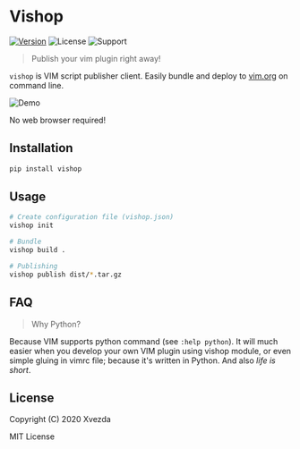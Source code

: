# Vishop

[![Version](https://img.shields.io/pypi/v/vishop)](https://pypi.org/project/vishop)
![License](https://img.shields.io/pypi/l/vishop)
![Support](https://img.shields.io/pypi/pyversions/vishop)

> Publish your vim plugin right away!

`vishop` is VIM script publisher client.
Easily bundle and deploy to [vim.org](https://www.vim.org/scripts/index.php)
on command line.

![Demo](https://gist.githubusercontent.com/Xvezda/cf7adb8b8fa22aadbece8d8329d13dfa/raw/65fefd4b624fdbf943b83c62c1ef4a26ff652e80/vim-readonly.gif)

No web browser required!


## Installation

```sh
pip install vishop
```

## Usage

```sh
# Create configuration file (vishop.json)
vishop init

# Bundle
vishop build .

# Publishing
vishop publish dist/*.tar.gz
```

## FAQ

> Why Python?

Because VIM supports python command (see `:help python`).
It will much easier when you develop your own VIM plugin using vishop module,
or even simple gluing in vimrc file; because it's written in Python. And also _life is short_.


## License

Copyright (C) 2020 Xvezda

MIT License
